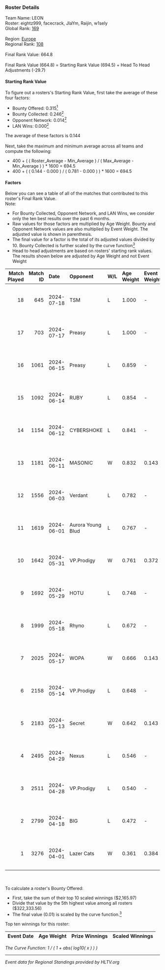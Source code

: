 ### Roster Details<br />
Team Name: LEON<br />
Roster: eightz999, facecrack, JIaYm, Raijin, w1sely<br />
Global Rank: [169](../standings_global.md)<br />
<br />
Region: [Europe]( ../standings_europe.md)<br />
Regional Rank: [108]( ../standings_europe.md)<br />
<br />
Final Rank Value:  664.8<br />
<br />
Final Rank Value (664.8) = Starting Rank Value (694.5) + Head To Head Adjustments (-29.7)<br />

#### Starting Rank Value<br />
To figure out a rosters's Starting Rank Value, first take the average of these four factors:<br />
- Bounty Offered: 0.315[<sup>1</sup>](#table2)
- Bounty Collected: 0.246[<sup>2</sup>](#table1)
- Opponent Network: 0.014[<sup>2</sup>](#table1)
- LAN Wins: 0.000[<sup>2</sup>](#table1)

The average of these factors is 0.144<br />
<br />
Next, take the maximum and minimum average across all teams and compute the following:<br />
- 400 + ( ( Roster_Average - Min_Average ) / ( Max_Average - Min_Average ) ) * 1600 = 694.5
- 400 + ( ( 0.144 - 0.000 ) / ( 0.781 - 0.000 ) ) * 1600 = 694.5


#### Factors<br />
Below you can see a table of all of the matches that contributed to this roster's Final Rank Value.<br />
Note:<br />

- For Bounty Collected, Opponent Network, and LAN Wins, we consider only the ten best results over the past 6 months.
- Raw values for those factors are multiplied by Age Weight. Bounty and Opponent Network values are also multiplied by Event Weight. The adjusted value is shown in parenthesis.
- The final value for a factor is the total of its adjusted values divided by 10. Bounty Collected is further scaled by the curve function[<sup>3</sup>](#curveFunction)
- Head to head adjustments are based on rosters' starting rank values. The results shown below are adjusted by Age Weight and not Event Weight
<span id="table1"></span><br />


| Match Played | Match ID | Date       | Opponent          | W/L | Age Weight | Event Weight | Bounty Collected | Opponent Network | LAN Wins  | H2H Adj. | Roster                                      |
| -: | -: | :- | :- | :- | :- | :- | :- | :- | :- | -: | :- |
|           18 |      645 | 2024-07-18 | TSM               | L   | 1.000      | -            | -                | -                | -         |    -3.24 | eightz999, facecrack, JIaYm, Raijin, w1sely |
|           17 |      703 | 2024-07-17 | Preasy            | L   | 1.000      | -            | -                | -                | -         |   -11.25 | eightz999, facecrack, JIaYm, Raijin, w1sely |
|           16 |     1061 | 2024-06-15 | Preasy            | L   | 0.859      | -            | -                | -                | -         |    -9.55 | eightz999, facecrack, JIaYm, Raijin, w1sely |
|           15 |     1092 | 2024-06-14 | RUBY              | L   | 0.854      | -            | -                | -                | -         |    -6.31 | eightz999, facecrack, JIaYm, Raijin, w1sely |
|           14 |     1154 | 2024-06-12 | CYBERSHOKE        | L   | 0.841      | -            | -                | -                | -         |    -6.78 | eightz999, facecrack, JIaYm, Raijin, w1sely |
|           13 |     1181 | 2024-06-11 | MASONIC           | W   | 0.832      | 0.143        | 0.009 (0.001)    | 0.084 (0.010)    | 0 (0.000) |    15.77 | eightz999, facecrack, JIaYm, Raijin, w1sely |
|           12 |     1556 | 2024-06-03 | Verdant           | L   | 0.782      | -            | -                | -                | -         |    -5.61 | eightz999, facecrack, JIaYm, Raijin, w1sely |
|           11 |     1619 | 2024-06-01 | Aurora Young Blud | L   | 0.767      | -            | -                | -                | -         |    -8.01 | eightz999, facecrack, JIaYm, Raijin, w1sely |
|           10 |     1642 | 2024-05-31 | VP.Prodigy        | W   | 0.761      | 0.372        | 0.025 (0.007)    | 0.398 (0.113)    | 0 (0.000) |    18.78 | eightz999, facecrack, JIaYm, Raijin, w1sely |
|            9 |     1692 | 2024-05-29 | HOTU              | L   | 0.748      | -            | -                | -                | -         |   -12.20 | eightz999, facecrack, JIaYm, Raijin, w1sely |
|            8 |     1999 | 2024-05-18 | Rhyno             | L   | 0.672      | -            | -                | -                | -         |    -3.55 | eightz999, facecrack, JIaYm, Raijin, w1sely |
|            7 |     2025 | 2024-05-17 | WOPA              | W   | 0.666      | 0.143        | 0.001 (0.000)    | 0.126 (0.012)    | 0 (0.000) |     8.51 | eightz999, facecrack, JIaYm, Raijin, w1sely |
|            6 |     2158 | 2024-05-14 | VP.Prodigy        | L   | 0.648      | -            | -                | -                | -         |    -5.42 | eightz999, facecrack, JIaYm, Raijin, w1sely |
|            5 |     2183 | 2024-05-13 | Secret            | W   | 0.642      | 0.143        | 0.000 (0.000)    | 0.057 (0.005)    | 0 (0.000) |     6.26 | eightz999, facecrack, JIaYm, Raijin, w1sely |
|            4 |     2495 | 2024-04-29 | Nexus             | L   | 0.546      | -            | -                | -                | -         |    -5.21 | eightz999, facecrack, JIaYm, Raijin, w1sely |
|            3 |     2511 | 2024-04-28 | VP.Prodigy        | L   | 0.540      | -            | -                | -                | -         |    -4.70 | eightz999, facecrack, JIaYm, Raijin, w1sely |
|            2 |     2799 | 2024-04-18 | BIG               | L   | 0.472      | -            | -                | -                | -         |    -0.52 | eightz999, facecrack, JIaYm, Raijin, w1sely |
|            1 |     3276 | 2024-04-01 | Lazer Cats        | W   | 0.361      | 0.384        | 0.002 (0.000)    | 0.000 (0.000)    | 0 (0.000) |     3.32 | eightz999, facecrack, JIaYm, Raijin, w1sely |

<br />
<span id="table2"></span><br />
To calculate a roster's Bounty Offered:<br />

- First, take the sum of their top 10 scaled winnings ($2,165.97)
- Divide that value by the 5th highest value among all rosters ($322,333.56)
- The final value (0.01) is scaled by the curve function.[<sup>3</sup>](#curveFunction)

Top ten winnings for this roster:<br />

| Event Date | Age Weight | Prize Winnings | Scaled Winnings |
| :- | -: | :- | :- |


<span id="curveFunction"></span>_The Curve Function: 1 / ( 1 + abs( log10( x ) ) )_<br />

---
_Event data for Regional Standings provided by HLTV.org_<br />
